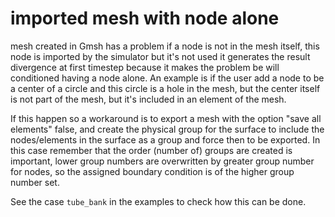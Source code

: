 # imported mesh with node alone
mesh created in Gmsh has a problem if a node is not in the mesh itself, this node is imported by the simulator but it's not used it generates the result divergence at first timestep because it makes the problem be will conditioned having a node alone. An example is if the user add a node to be a center of a circle and this circle is a hole in the mesh, but the center itself is not part of the mesh, but it's included in an element of the mesh.

If this happen so a workaround is to export a mesh with the option "save all elements" false, and create the physical group for the surface to include the nodes/elements in the surface as a group and force then to be exported. In this case remember that the order (number of) groups are created is important, lower group numbers are overwritten by greater group number for nodes, so the assigned boundary condition is of the higher group number set.

See the case `tube_bank` in the examples to check how this can be done.